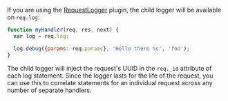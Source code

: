 If you are using the [RequestLogger](#bundled-plugins) plugin, the child logger
will be available on `req.log`:

```js
function myHandler(req, res, next) {
  var log = req.log;

  log.debug({params: req.params}, 'Hello there %s', 'foo');
}
```

The child logger will inject the request's UUID in the `req._id` attribute of
each log statement. Since the logger lasts for the life of the request, you can
use this to correlate statements for an individual request across any number of
separate handlers.